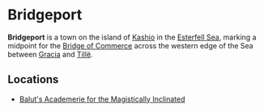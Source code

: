 # Bridgeport

**Bridgeport** is a town on the island of [Kashio](../../../../ch-4-esterfell-gazetteer/lenya/esterfell-sea/kashio.md) in the [Esterfell Sea](../../../../ch-4-esterfell-gazetteer/lenya/esterfell-sea/esterfell-sea.md), marking a midpoint for the [Bridge of Commerce](../road-of-commerce.md) across the western edge of the Sea between [Gracia](../gracia.md) and [Tillë](../tille.md).

## Locations

- [Balut's Academerie for the Magistically Inclinated](../../../../ch-2-people-of-mote/organizations/baluts-academerie/baluts-academerie.md)
